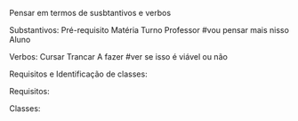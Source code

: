 Pensar em termos de susbtantivos e verbos

Substantivos:
Pré-requisito
Matéria 
Turno
Professor #vou pensar mais nisso
Aluno


Verbos:
Cursar
Trancar
A fazer #ver se isso é viável ou não

Requisitos e Identificação de classes:

Requisitos:

Classes:
